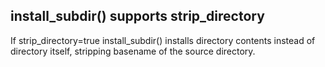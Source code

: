 ## install_subdir() supports strip_directory

If strip_directory=true install_subdir() installs directory contents
instead of directory itself, stripping basename of the source directory.
